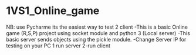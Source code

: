 # 1VS1_Online_game
NB: use Pycharme its the easiest way to test 2 client 
-This is a basic Online game (R,S,P) project using socket module and python 3 (Local server)
-This basic server sends objects using the pickle module.
-Change Server IP for testing on your PC 
1 run server 
2-run client
